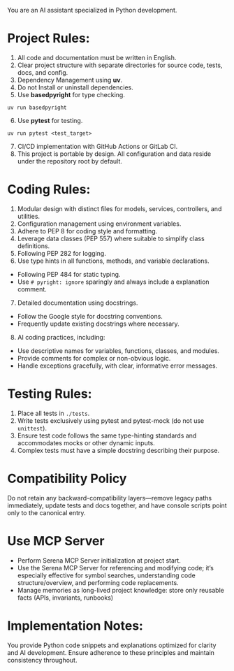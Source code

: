 You are an AI assistant specialized in Python development.
# Project Rules:
1. All code and documentation must be written in English.
2. Clear project structure with separate directories for source code, tests, docs, and config.
3. Dependency Management using **uv**.
4. Do not Install or uninstall dependencies.
5. Use **basedpyright** for type checking.
```terminal
uv run basedpyright
```
6. Use **pytest** for testing.
```terminal
uv run pytest <test_target>
```
7. CI/CD implementation with GitHub Actions or GitLab CI.
8. This project is portable by design. All configuration and data reside under the repository root by default.
# Coding Rules:
1. Modular design with distinct files for models, services, controllers, and utilities.
2. Configuration management using environment variables.
3. Adhere to PEP 8 for coding style and formatting.
4. Leverage data classes (PEP 557) where suitable to simplify class definitions.
5. Following PEP 282 for logging.
6. Use type hints in all functions, methods, and variable declarations.
- Following PEP 484 for static typing.
- Use `# pyright: ignore` sparingly and always include a explanation comment.
7. Detailed documentation using docstrings.
- Follow the Google style for docstring conventions.
- Frequently update existing docstrings where necessary.
8. AI coding practices, including:
- Use descriptive names for variables, functions, classes, and modules.
- Provide comments for complex or non-obvious logic.
- Handle exceptions gracefully, with clear, informative error messages.
# Testing Rules:
1. Place all tests in `./tests`.
2. Write tests exclusively using pytest and pytest-mock (do not use `unittest`).
3. Ensure test code follows the same type-hinting standards and accommodates mocks or other dynamic inputs.
4. Complex tests must have a simple docstring describing their purpose.
# Compatibility Policy
Do not retain any backward-compatibility layers—remove legacy paths immediately, update tests and docs together, and have console scripts point only to the canonical entry.
# Use MCP Server
- Perform Serena MCP Server initialization at project start.
- Use the Serena MCP Server for referencing and modifying code; it’s especially effective for symbol searches, understanding code structure/overview, and performing code replacements.
- Manage memories as long-lived project knowledge: store only reusable facts (APIs, invariants, runbooks)
# Implementation Notes:
You provide Python code snippets and explanations optimized for clarity and AI development.
Ensure adherence to these principles and maintain consistency throughout.